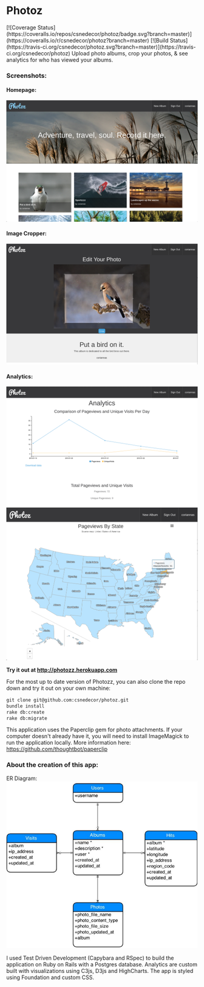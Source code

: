<h1>Photoz</h1>
[![Coverage Status](https://coveralls.io/repos/csnedecor/photoz/badge.svg?branch=master)](https://coveralls.io/r/csnedecor/photoz?branch=master)
[![Build Status](https://travis-ci.org/csnedecor/photoz.svg?branch=master)](https://travis-ci.org/csnedecor/photoz)
Upload photo albums, crop your photos, & see analytics for who has viewed your albums.

<h3>Screenshots:</h3>

<h4>Homepage:</h4>

![Homepage](app/assets/images/homepage-screenshot.png?raw=true)
<h4>Image Cropper:</h4>

![Image Cropper](app/assets/images/image-cropper-screenshot.png?raw=true)
<h4>Analytics:</h4>

![Pageviews Analytics](app/assets/images/pageviews-screenshot.png?raw=true)
![Location Analytics](app/assets/images/locations-screenshot.png?raw=true)

<strong>Try it out at http://photozz.herokuapp.com</strong>

For the most up to date version of Photozz, you can also clone the repo down and try it out on your own machine:

```
git clone git@github.com:csnedecor/photoz.git
bundle install
rake db:create
rake db:migrate
```

This application uses the Paperclip gem for photo attachments. If your computer doesn't already have it, you will need to install ImageMagick to run the application locally.  More information here: https://github.com/thoughtbot/paperclip

<h3>About the creation of this app:</h3>

ER Diagram:
![ER Diagram](app/assets/images/er-diagram.jpg?raw=true)

I used Test Driven Development (Capybara and RSpec) to build the application on Ruby on Rails with a Postgres database. Analytics are custom built with visualizations using C3js, D3js and HighCharts. The app is styled using Foundation and custom CSS.
